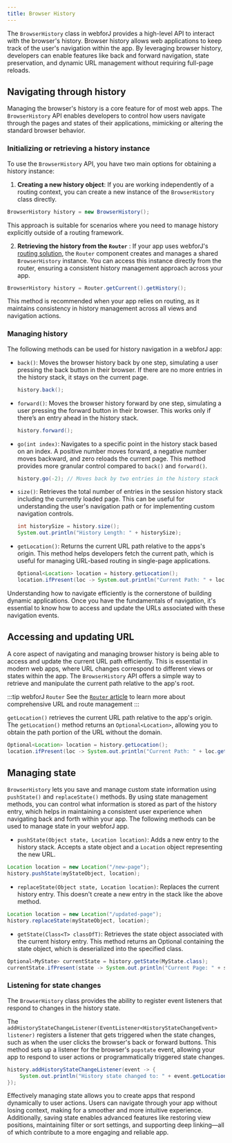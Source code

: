 ```yaml
---
title: Browser History
---
```


The `BrowserHistory` class in webforJ provides a high-level API to interact with the browser's history. Browser history allows web applications to keep track of the user's navigation within the app. By leveraging browser history, developers can enable features like back and forward navigation, state preservation, and dynamic URL management without requiring full-page reloads.

## Navigating through history

Managing the browser's history is a core feature for of most web apps. The `BrowserHistory` API enables developers to control how users navigate through the pages and states of their applications, mimicking or altering the standard browser behavior.

### Initializing or retrieving a history instance

To use the `BrowserHistory` API, you have two main options for obtaining a history instance:

1) **Creating a new history object**: If you are working independently of a routing context, you can create a new instance of the `BrowserHistory` class directly.

```java
BrowserHistory history = new BrowserHistory();
```
This approach is suitable for scenarios where you need to manage history explicitly outside of a routing framework.

2) **Retrieving the history from the `Router`** : If your app uses webforJ's [routing solution](../routing/overview), the `Router` component creates and manages a shared `BrowserHistory` instance. You can access this instance directly from the router, ensuring a consistent history management approach across your app.

```java
BrowserHistory history = Router.getCurrent().getHistory();
```
This method is recommended when your app relies on routing, as it maintains consistency in history management across all views and navigation actions.

### Managing history
The following methods can be used for history navigation in a webforJ app:

- `back()`: Moves the browser history back by one step, simulating a user pressing the back button in their browser. If there are no more entries in the history stack, it stays on the current page.

  ```java
  history.back();
  ```

- `forward()`: Moves the browser history forward by one step, simulating a user pressing the forward button in their browser. This works only if there’s an entry ahead in the history stack.

  ```java
  history.forward();
  ```

- `go(int index)`: Navigates to a specific point in the history stack based on an index. A positive number moves forward, a negative number moves backward, and zero reloads the current page. This method provides more granular control compared to `back()` and `forward()`.

  ```java
  history.go(-2); // Moves back by two entries in the history stack
  ```

- `size()`: Retrieves the total number of entries in the session history stack including the currently loaded page. This can be useful for understanding the user's navigation path or for implementing custom navigation controls.

  ```java
  int historySize = history.size();
  System.out.println("History Length: " + historySize);
  ```

- `getLocation()`: Returns the current URL path relative to the apps's origin. This method helps developers fetch the current path, which is useful for managing URL-based routing in single-page applications.

  ```java
  Optional<Location> location = history.getLocation();
  location.ifPresent(loc -> System.out.println("Current Path: " + loc.getFullURI()));
  ```

Understanding how to navigate efficiently is the cornerstone of building dynamic applications. Once you have the fundamentals of navigation, it's essential to know how to access and update the URLs associated with these navigation events.

## Accessing and updating URL

A core aspect of navigating and managing browser history is being able to access and update the current URL path efficiently. This is essential in modern web apps, where URL changes correspond to different views or states within the app. The `BrowserHistory` API offers a simple way to retrieve and manipulate the current path relative to the app's root.

:::tip webforJ `Router`
See the [`Router` article](../routing/overview) to learn more about comprehensive URL and route management
:::

`getLocation()` retrieves the current URL path relative to the app's origin. The `getLocation()` method returns an `Optional<Location>`, allowing you to obtain the path portion of the URL without the domain.

```java
Optional<Location> location = history.getLocation();
location.ifPresent(loc -> System.out.println("Current Path: " + loc.getFullURI()));
```

## Managing state

`BrowserHistory` lets you save and manage custom state information using `pushState()` and `replaceState()` methods. By using state management methods, you can control what information is stored as part of the history entry, which helps in maintaining a consistent user experience when navigating back and forth within your app. The following methods can be used to manage state in your webforJ app.

- `pushState(Object state, Location location)`: Adds a new entry to the history stack. Accepts a state object and a `Location` object representing the new URL.

```java
Location location = new Location("/new-page");
history.pushState(myStateObject, location);
```


- `replaceState(Object state, Location location)`: Replaces the current history entry. This doesn't create a new entry in the stack like the <!-- valeoff -->above<!-- valeon --> method.

```java
Location location = new Location("/updated-page");
history.replaceState(myStateObject, location);
```

- `getState(Class<T> classOfT)`: Retrieves the state object associated with the current history entry. This method returns an Optional containing the state object, which is deserialized into the specified class.

```java
Optional<MyState> currentState = history.getState(MyState.class);
currentState.ifPresent(state -> System.out.println("Current Page: " + state.getViewName()));
```

### Listening for state changes
The `BrowserHistory` class provides the ability to register event listeners that respond to changes in the history state.

The `addHistoryStateChangeListener(EventListener<HistoryStateChangeEvent> listener)` registers a listener that gets triggered when the state changes, such as when the user clicks the browser's back or forward buttons. This method sets up a listener for the browser's `popstate` event, allowing your app to respond to user actions or programmatically triggered state changes.


```java
history.addHistoryStateChangeListener(event -> {
    System.out.println("History state changed to: " + event.getLocation().getFullURI());
});
```

Effectively managing state allows you to create apps that respond dynamically to user actions. Users can navigate through your app without losing context, making for a smoother and more intuitive experience. Additionally, saving state enables advanced features like restoring view positions, maintaining filter or sort settings, and supporting deep linking—all of which contribute to a more engaging and reliable app.